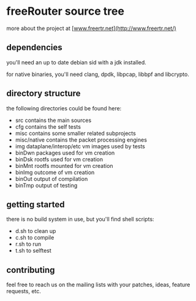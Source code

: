 # freeRouter source tree

more about the project at [www.freertr.net](http://www.freertr.net/)

## dependencies

you'll need an up to date debian sid with a jdk installed.

for native binaries, you'll need clang, dpdk, libpcap, libbpf and libcrypto.

## directory structure

the following directories could be found here:
* src contains the main sources
* cfg contains the self tests
* misc contains some smaller related subprojects
* misc/native contains the packet processing engines
* img dataplane/interop/etc vm images used by tests
* binDwn packages used for vm creation
* binDsk rootfs used for vm creation
* binMnt rootfs mounted for vm creation
* binImg outcome of vm creation
* binOut output of compilation
* binTmp output of testing

## getting started

there is no build system in use, but you'll find shell scripts:
* d.sh to clean up
* c.sh to compile
* r.sh to run
* t.sh to selftest

## contributing

feel free to reach us on the mailing lists with your patches, ideas, feature requests, etc.

